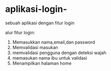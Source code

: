 # aplikasi-login-
sebuah aplikasi dengan fitur login 

alur fitur login:
1. Memasukkan nama,email,dan password
2. Memvalidasi masukan 
3. memvalidasi pengguna dengan deteksi wajah 
4. memasukan nama ibu untuk validasi 
5. Menampilkan halaman home

